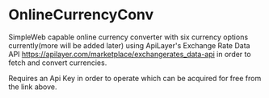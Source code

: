 # OnlineCurrencyConv

SimpleWeb capable online currency converter with six currency options currently(more will be added later) 
using ApiLayer's Exchange Rate Data API https://apilayer.com/marketplace/exchangerates_data-api 
in order to fetch and convert currencies.

Requires an Api Key in order to operate which can be acquired for free from the link above. 
